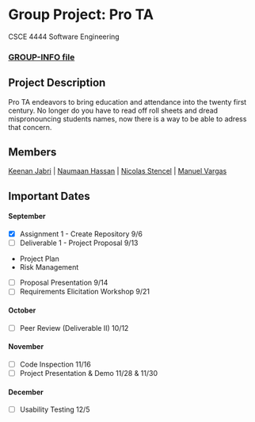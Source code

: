 # Group Project: Pro TA
CSCE 4444 Software Engineering 
### [GROUP-INFO file](https://github.com/ManuelVargas1251/CSCE-4444-Group-Project/blob/master/GROUP-INFO.md)

## Project Description
Pro TA endeavors to bring education and attendance into the twenty first century. No longer do you have to read 
off roll sheets and dread mispronouncing students names, now there is a way to be able to adress that concern. 

## Members
 [Keenan Jabri](#) | [Naumaan Hassan](#) | [Nicolas Stencel](#) | [Manuel Vargas](#)


## Important Dates
#### September
- [x] Assignment 1 - Create Repository 9/6
- [ ] Deliverable 1  - Project Proposal 9/13
 - Project Plan
 - Risk Management
- [ ] Proposal Presentation 9/14
- [ ] Requirements Elicitation Workshop 9/21

#### October
- [ ] Peer Review (Deliverable II) 10/12

#### November
- [ ] Code Inspection 11/16
- [ ] Project Presentation & Demo 11/28 & 11/30

#### December
- [ ] Usability Testing 12/5

